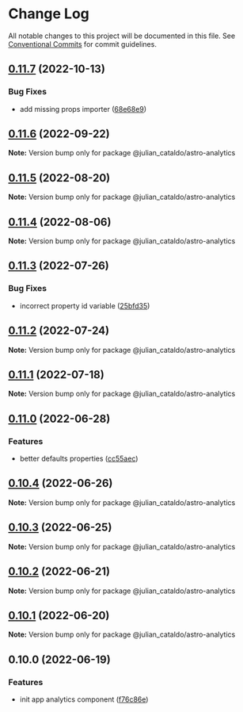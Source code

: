 # Change Log

All notable changes to this project will be documented in this file.
See [Conventional Commits](https://conventionalcommits.org) for commit guidelines.

## [0.11.7](https://github.com/JulianCataldo/web-garden/compare/@julian_cataldo/astro-analytics@0.11.6...@julian_cataldo/astro-analytics@0.11.7) (2022-10-13)


### Bug Fixes

* add missing props importer ([68e68e9](https://github.com/JulianCataldo/web-garden/commit/68e68e94e3c4a97fbd1bd2782051c09e94c88301))



## [0.11.6](https://github.com/JulianCataldo/web-garden/compare/@julian_cataldo/astro-analytics@0.11.5...@julian_cataldo/astro-analytics@0.11.6) (2022-09-22)

**Note:** Version bump only for package @julian_cataldo/astro-analytics





## [0.11.5](https://github.com/JulianCataldo/web-garden/compare/@julian_cataldo/astro-analytics@0.11.4...@julian_cataldo/astro-analytics@0.11.5) (2022-08-20)

**Note:** Version bump only for package @julian_cataldo/astro-analytics





## [0.11.4](https://github.com/JulianCataldo/web-garden/compare/@julian_cataldo/astro-analytics@0.11.3...@julian_cataldo/astro-analytics@0.11.4) (2022-08-06)

**Note:** Version bump only for package @julian_cataldo/astro-analytics





## [0.11.3](https://github.com/JulianCataldo/web-garden/compare/@julian_cataldo/astro-analytics@0.11.2...@julian_cataldo/astro-analytics@0.11.3) (2022-07-26)


### Bug Fixes

* incorrect property id variable ([25bfd35](https://github.com/JulianCataldo/web-garden/commit/25bfd35c54878919e484b6ffbb8a767ea6d38592))



## [0.11.2](https://github.com/JulianCataldo/web-garden/compare/@julian_cataldo/astro-analytics@0.11.1...@julian_cataldo/astro-analytics@0.11.2) (2022-07-24)

**Note:** Version bump only for package @julian_cataldo/astro-analytics





## [0.11.1](https://github.com/JulianCataldo/web-garden/compare/@julian_cataldo/astro-analytics@0.11.0...@julian_cataldo/astro-analytics@0.11.1) (2022-07-18)

**Note:** Version bump only for package @julian_cataldo/astro-analytics

## [0.11.0](https://github.com/JulianCataldo/web-garden/compare/@julian_cataldo/astro-analytics@0.10.4...@julian_cataldo/astro-analytics@0.11.0) (2022-06-28)

### Features

- better defaults properties ([cc55aec](https://github.com/JulianCataldo/web-garden/commit/cc55aecd0ea8051ab268c391cb5a28372d7ca896))

## [0.10.4](https://github.com/JulianCataldo/web-garden/compare/@julian_cataldo/astro-analytics@0.10.3...@julian_cataldo/astro-analytics@0.10.4) (2022-06-26)

**Note:** Version bump only for package @julian_cataldo/astro-analytics

## [0.10.3](https://github.com/JulianCataldo/web-garden/compare/@julian_cataldo/astro-analytics@0.10.2...@julian_cataldo/astro-analytics@0.10.3) (2022-06-25)

**Note:** Version bump only for package @julian_cataldo/astro-analytics

## [0.10.2](https://github.com/JulianCataldo/web-garden/compare/@julian_cataldo/astro-analytics@0.10.1...@julian_cataldo/astro-analytics@0.10.2) (2022-06-21)

**Note:** Version bump only for package @julian_cataldo/astro-analytics

## [0.10.1](https://github.com/JulianCataldo/web-garden/compare/@julian_cataldo/astro-analytics@0.10.0...@julian_cataldo/astro-analytics@0.10.1) (2022-06-20)

**Note:** Version bump only for package @julian_cataldo/astro-analytics

## 0.10.0 (2022-06-19)

### Features

- init app analytics component ([f76c86e](https://github.com/JulianCataldo/web-garden/commit/f76c86ea2681851540e9815192bb669f4f0b7831))
